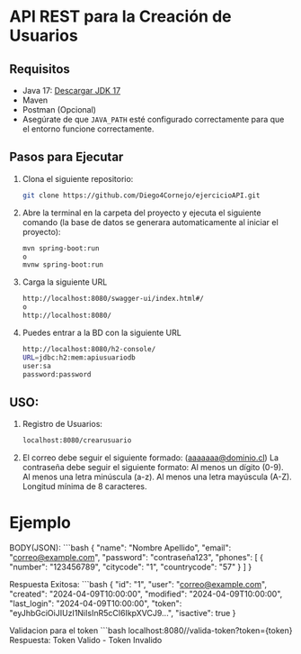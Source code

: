 # API REST para la Creación de Usuarios

## Requisitos

- Java 17: [Descargar JDK 17](https://jdk.java.net/archive/)
- Maven
- Postman (Opcional)
- Asegúrate de que `JAVA_PATH` esté configurado correctamente para que el entorno funcione correctamente.

## Pasos para Ejecutar

1. Clona el siguiente repositorio:

   ```bash
   git clone https://github.com/Diego4Cornejo/ejercicioAPI.git

2. Abre la terminal en la carpeta del proyecto y ejecuta el siguiente comando (la base de datos se generara automaticamente al iniciar el proyecto):
  
    ```bash
    mvn spring-boot:run
    o
    mvnw spring-boot:run


3. Carga la siguiente URL
    ```bash 
    http://localhost:8080/swagger-ui/index.html#/
    o
    http://localhost:8080/

4.  Puedes entrar a la BD con la siguiente URL 
    ```bash 
    http://localhost:8080/h2-console/
    URL=jdbc:h2:mem:apiusuariodb
    user:sa
    password:password

## USO:

1. Registro de Usuarios:
    ```bash 
    localhost:8080/crearusuario

2. El correo debe seguir el siguiente formado: 
(aaaaaaa@dominio.cl)
La contraseña debe seguir el siguiente formato: 
Al menos un dígito (0-9).
Al menos una letra minúscula (a-z).
Al menos una letra mayúscula (A-Z).
Longitud mínima de 8 caracteres.

# Ejemplo

BODY(JSON):
    ```bash 
{
  "name": "Nombre Apellido",
  "email": "correo@example.com",
  "password": "contraseña123",
  "phones": [
    {
      "number": "123456789",
      "citycode": "1",
      "countrycode": "57"
    }
  ]
}

Respuesta Exitosa: 
     ```bash 
{
  "id": "1",
  "user": "correo@example.com",
  "created": "2024-04-09T10:00:00",
  "modified": "2024-04-09T10:00:00",
  "last_login": "2024-04-09T10:00:00",
  "token": "eyJhbGciOiJIUzI1NiIsInR5cCI6IkpXVCJ9...",
  "isactive": true
}

Validacion para el token 
    ```bash 
    localhost:8080//valida-token?token={token}
    Respuesta: Token Valido - Token Invalido
